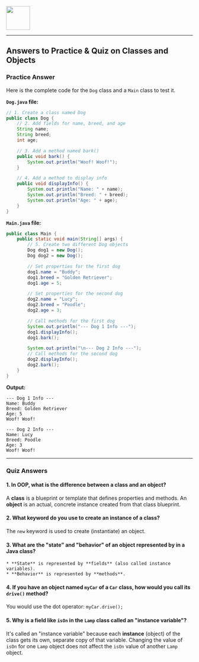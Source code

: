 <img src="https://r2cdn.perplexity.ai/pplx-full-logo-primary-dark%402x.png" style="height:64px;margin-right:32px"/>

***
## Answers to Practice \& Quiz on Classes and Objects

### **Practice Answer**

Here is the complete code for the `Dog` class and a `Main` class to test it.

**`Dog.java` file:**

```java
// 1. Create a class named Dog
public class Dog {
    // 2. Add fields for name, breed, and age
    String name;
    String breed;
    int age;

    // 3. Add a method named bark()
    public void bark() {
        System.out.println("Woof! Woof!");
    }

    // 4. Add a method to display info
    public void displayInfo() {
        System.out.println("Name: " + name);
        System.out.println("Breed: " + breed);
        System.out.println("Age: " + age);
    }
}
```

**`Main.java` file:**

```java
public class Main {
    public static void main(String[] args) {
        // 5. Create two different Dog objects
        Dog dog1 = new Dog();
        Dog dog2 = new Dog();

        // Set properties for the first dog
        dog1.name = "Buddy";
        dog1.breed = "Golden Retriever";
        dog1.age = 5;

        // Set properties for the second dog
        dog2.name = "Lucy";
        dog2.breed = "Poodle";
        dog2.age = 3;

        // Call methods for the first dog
        System.out.println("--- Dog 1 Info ---");
        dog1.displayInfo();
        dog1.bark();

        System.out.println("\n--- Dog 2 Info ---");
        // Call methods for the second dog
        dog2.displayInfo();
        dog2.bark();
    }
}
```

**Output:**

```
--- Dog 1 Info ---
Name: Buddy
Breed: Golden Retriever
Age: 5
Woof! Woof!

--- Dog 2 Info ---
Name: Lucy
Breed: Poodle
Age: 3
Woof! Woof!
```


***

### **Quiz Answers**

#### 1. **In OOP, what is the difference between a class and an object?**
A **class** is a blueprint or template that defines properties and methods. An **object** is an actual, concrete instance created from that class blueprint.
#### 2. **What keyword do you use to create an instance of a class?**
The `new` keyword is used to create (instantiate) an object.
#### 3. **What are the "state" and "behavior" of an object represented by in a Java class?**
    * **State** is represented by **fields** (also called instance variables).
    * **Behavior** is represented by **methods**.
#### 4. **If you have an object named `myCar` of a `Car` class, how would you call its `drive()` method?**
You would use the dot operator: `myCar.drive();`
#### 5. **Why is a field like `isOn` in the `Lamp` class called an "instance variable"?**
It's called an "instance variable" because each **instance** (object) of the class gets its own, separate copy of that variable. Changing the value of `isOn` for one `Lamp` object does not affect the `isOn` value of another `Lamp` object.
